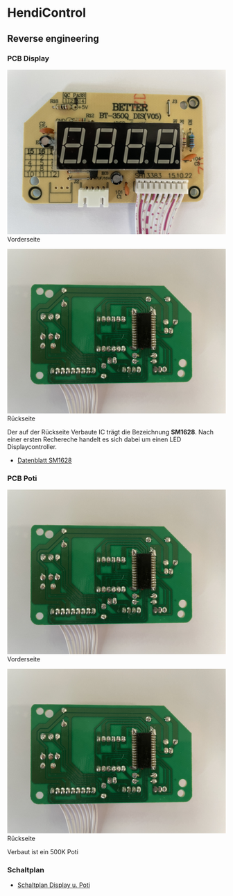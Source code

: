 # HendiControl


## Reverse engineering

### PCB Display

![IMG_0695.jpg](photos/IMG_0695.jpg)
Vorderseite

![IMG_0694.jpg](photos/IMG_0694.jpg)
Rückseite

Der auf der Rückseite Verbaute IC trägt die Bezeichnung __SM1628__. Nach einer ersten Rechereche handelt es sich dabei um einen LED Displaycontroller.
* [Datenblatt SM1628](docu/SM1628.PDF)

### PCB Poti

![IMG_0697.jpg](photos/IMG_0694.jpg)
Vorderseite

![IMG_0699.jpg](photos/IMG_0694.jpg)
Rückseite

Verbaut ist ein 500K Poti

### Schaltplan

* [Schaltplan Display u. Poti](reverse_engineering/Schematic_UI.pdf)
